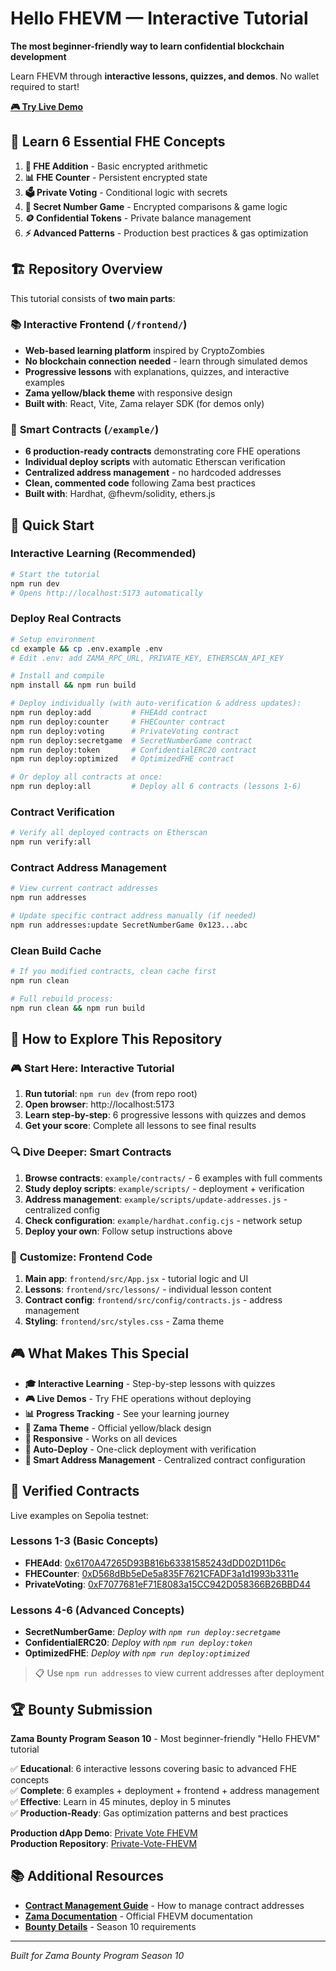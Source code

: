 # Hello FHEVM — Interactive Tutorial

**The most beginner-friendly way to learn confidential blockchain development**

Learn FHEVM through **interactive lessons, quizzes, and demos**. No wallet required to start!

**[🎮 Try Live Demo](https://hello-fhevm-tutorial.vercel.app/)**

## 🎯 Learn 6 Essential FHE Concepts

1. **🔢 FHE Addition** - Basic encrypted arithmetic
2. **📊 FHE Counter** - Persistent encrypted state  
3. **🗳️ Private Voting** - Conditional logic with secrets
4. **🎯 Secret Number Game** - Encrypted comparisons & game logic
5. **🪙 Confidential Tokens** - Private balance management
6. **⚡ Advanced Patterns** - Production best practices & gas optimization

## 🏗️ Repository Overview

This tutorial consists of **two main parts**:

### 📚 **Interactive Frontend** (`/frontend/`)
- **Web-based learning platform** inspired by CryptoZombies
- **No blockchain connection needed** - learn through simulated demos
- **Progressive lessons** with explanations, quizzes, and interactive examples
- **Zama yellow/black theme** with responsive design
- **Built with**: React, Vite, Zama relayer SDK (for demos only)

### 🔧 **Smart Contracts** (`/example/`)
- **6 production-ready contracts** demonstrating core FHE operations
- **Individual deploy scripts** with automatic Etherscan verification
- **Centralized address management** - no hardcoded addresses
- **Clean, commented code** following Zama best practices
- **Built with**: Hardhat, @fhevm/solidity, ethers.js

## 🚀 Quick Start

### Interactive Learning (Recommended)
```bash
# Start the tutorial
npm run dev
# Opens http://localhost:5173 automatically
```

### Deploy Real Contracts
```bash
# Setup environment
cd example && cp .env.example .env
# Edit .env: add ZAMA_RPC_URL, PRIVATE_KEY, ETHERSCAN_API_KEY

# Install and compile
npm install && npm run build

# Deploy individually (with auto-verification & address updates):
npm run deploy:add         # FHEAdd contract
npm run deploy:counter     # FHECounter contract  
npm run deploy:voting      # PrivateVoting contract
npm run deploy:secretgame  # SecretNumberGame contract
npm run deploy:token       # ConfidentialERC20 contract
npm run deploy:optimized   # OptimizedFHE contract

# Or deploy all contracts at once:
npm run deploy:all         # Deploy all 6 contracts (lessons 1-6)
```

### Contract Verification
```bash
# Verify all deployed contracts on Etherscan
npm run verify:all
```

### Contract Address Management
```bash
# View current contract addresses
npm run addresses

# Update specific contract address manually (if needed)
npm run addresses:update SecretNumberGame 0x123...abc
```

### Clean Build Cache
```bash
# If you modified contracts, clean cache first
npm run clean

# Full rebuild process:
npm run clean && npm run build
```

## 📖 How to Explore This Repository

### 🎮 **Start Here**: Interactive Tutorial
1. **Run tutorial**: `npm run dev` (from repo root)
2. **Open browser**: http://localhost:5173
3. **Learn step-by-step**: 6 progressive lessons with quizzes and demos
4. **Get your score**: Complete all lessons to see final results

### 🔍 **Dive Deeper**: Smart Contracts
1. **Browse contracts**: `example/contracts/` - 6 examples with full comments
2. **Study deploy scripts**: `example/scripts/` - deployment + verification
3. **Address management**: `example/scripts/update-addresses.js` - centralized config
4. **Check configuration**: `example/hardhat.config.cjs` - network setup
5. **Deploy your own**: Follow setup instructions above

### 🎨 **Customize**: Frontend Code
1. **Main app**: `frontend/src/App.jsx` - tutorial logic and UI
2. **Lessons**: `frontend/src/lessons/` - individual lesson content
3. **Contract config**: `frontend/src/config/contracts.js` - address management
4. **Styling**: `frontend/src/styles.css` - Zama theme

## 🎮 What Makes This Special

- **🎓 Interactive Learning** - Step-by-step lessons with quizzes
- **🎮 Live Demos** - Try FHE operations without deploying
- **📊 Progress Tracking** - See your learning journey
- **🎨 Zama Theme** - Official yellow/black design
- **📱 Responsive** - Works on all devices
- **🚀 Auto-Deploy** - One-click deployment with verification
- **🔧 Smart Address Management** - Centralized contract configuration

## 🔧 Verified Contracts

Live examples on Sepolia testnet:

### Lessons 1-3 (Basic Concepts)
- **FHEAdd**: [0x6170A47265D93B816b63381585243dDD02D11D6c](https://sepolia.etherscan.io/address/0x6170A47265D93B816b63381585243dDD02D11D6c)
- **FHECounter**: [0xD568dBb5eDe5a835F7621CFADF3a1d1993b3311e](https://sepolia.etherscan.io/address/0xD568dBb5eDe5a835F7621CFADF3a1d1993b3311e)  
- **PrivateVoting**: [0xF7077681eF71E8083a15CC942D058366B26BBD44](https://sepolia.etherscan.io/address/0xF7077681eF71E8083a15CC942D058366B26BBD44)

### Lessons 4-6 (Advanced Concepts)
- **SecretNumberGame**: *Deploy with `npm run deploy:secretgame`*
- **ConfidentialERC20**: *Deploy with `npm run deploy:token`*
- **OptimizedFHE**: *Deploy with `npm run deploy:optimized`*

> 📋 Use `npm run addresses` to view current addresses after deployment

## 🏆 Bounty Submission

**Zama Bounty Program Season 10** - Most beginner-friendly "Hello FHEVM" tutorial

✅ **Educational**: 6 interactive lessons covering basic to advanced FHE concepts  
✅ **Complete**: 6 examples + deployment + frontend + address management  
✅ **Effective**: Learn in 45 minutes, deploy in 5 minutes  
✅ **Production-Ready**: Gas optimization patterns and best practices  

**Production dApp Demo**: [Private Vote FHEVM](https://private-vote-fhevm-app.vercel.app/)  
**Production Repository**: [Private-Vote-FHEVM](https://github.com/jobjab-dev/Private-Vote-FHEVM)

## 📚 Additional Resources

- **[Contract Management Guide](./CONTRACT_MANAGEMENT.md)** - How to manage contract addresses
- **[Zama Documentation](https://docs.zama.ai/)** - Official FHEVM documentation
- **[Bounty Details](https://github.com/zama-ai/bounty-program)** - Season 10 requirements

---

*Built for Zama Bounty Program Season 10*

